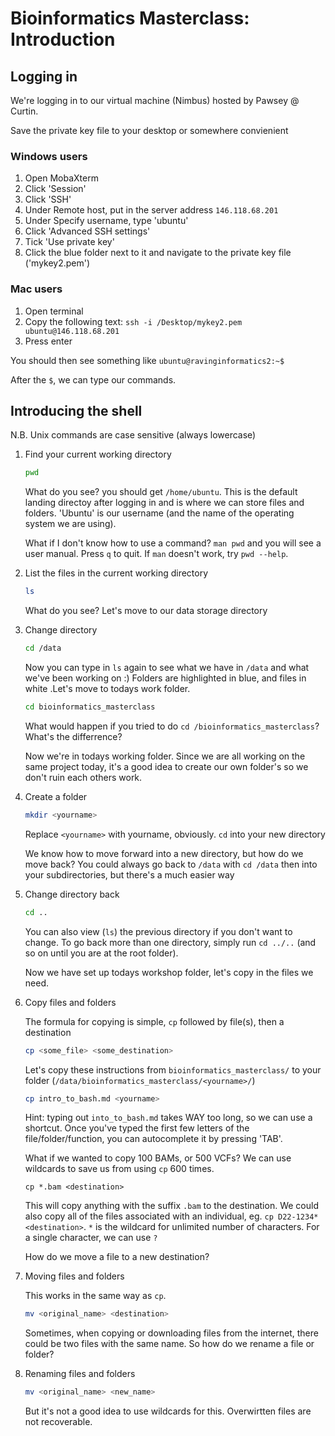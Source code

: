 # Bioinformatics Masterclass: Introduction

## **Logging in**

We're logging in to our virtual machine (Nimbus) hosted by Pawsey @ Curtin. 

Save the private key file to your desktop or somewhere convienient

### **Windows users**
1. Open MobaXterm
2. Click 'Session'
3. Click 'SSH'
4. Under Remote host, put in the server address `146.118.68.201`
5. Under Specify username, type 'ubuntu'
6. Click 'Advanced SSH settings'
7. Tick 'Use private key'
8. Click the blue folder next to it and navigate to the private key file ('mykey2.pem')

### **Mac users**
1. Open terminal
2. Copy the following text: `ssh -i /Desktop/mykey2.pem ubuntu@146.118.68.201`
3. Press enter

You should then see something like
`ubuntu@ravinginformatics2:~$`

After the `$`, we can type our commands.

## **Introducing the shell**

N.B. Unix commands are case sensitive (always lowercase)

1. Find your current working directory

   ```bash
   pwd
   ```

   What do you see? you should get `/home/ubuntu`. This is the default landing directoy after logging in and is where we can store files and folders. 'Ubuntu' is our username (and the name of the operating system we are using).

   What if I don't know how to use a command?
   `man pwd` and you will see a user manual. Press `q` to quit. If `man` doesn't work, try `pwd --help`.

2. List the files in the current working directory

    ```bash
    ls
    ```

    What do you see?
    Let's move to our data storage directory

3. Change directory

     ```bash
     cd /data
     ```

     Now you can type in `ls` again to see what we have in `/data` and what we've been working on :) 
     Folders are highlighted in blue, and files in white .Let's move to todays work folder. 

     ```bash
     cd bioinformatics_masterclass
     ```

     What would happen if you tried to do `cd /bioinformatics_masterclass`? What's the differrence?

     Now we're in todays working folder. Since we are all working on the same project today, it's a good idea to create our own folder's so we don't ruin each others work.

4. Create a folder

     ```bash
     mkdir <yourname>
     ```

     Replace `<yourname>` with yourname, obviously.
     `cd` into your new directory

     We know how to move forward into a new directory, but how do we move back?
     You could always go back to `/data` with `cd /data` then into your subdirectories, but there's a much easier way

5. Change directory back

     ```bash
     cd ..
     ```

     You can also view (`ls`) the previous directory if you don't want to change.
     To go back more than one directory, simply run `cd ../..` (and so on until you are at the root folder).

     Now we have set up todays workshop folder, let's copy in the files we need.

6. Copy files and folders

     The formula for copying is simple, `cp` followed by file(s), then a destination

     ```bash
     cp <some_file> <some_destination>
     ```

     Let's copy these instructions from `bioinformatics_masterclass/` to your folder (`/data/bioinformatics_masterclass/<yourname>/`)

     ```bash
     cp intro_to_bash.md <yourname>
     ```

     Hint: typing out `into_to_bash.md` takes WAY too long, so we can use a shortcut. Once you've typed the first few letters of the file/folder/function, you can autocomplete it by pressing 'TAB'.

     What if we wanted to copy 100 BAMs, or 500 VCFs? We can use wildcards to save us from using `cp` 600 times.

     `cp *.bam <destination>`

     This will copy anything with the suffix `.bam` to the destination. We could also copy all of the files associated with an individual, eg. `cp D22-1234* <destination>`. `*` is the wildcard for unlimited number of characters. For a single character, we can use `?`

     How do we move a file to a new destination?

7. Moving files and folders

     This works in the same way as `cp`.

     ```bash
     mv <original_name> <destination>
     ```

     Sometimes, when copying or downloading files from the internet, there could be two files with the same name. So how do we rename a file or folder?

8. Renaming files and folders

     ```bash
     mv <original_name> <new_name>
     ```

     But it's not a good idea to use wildcards for this. Overwirtten files are not recoverable.
